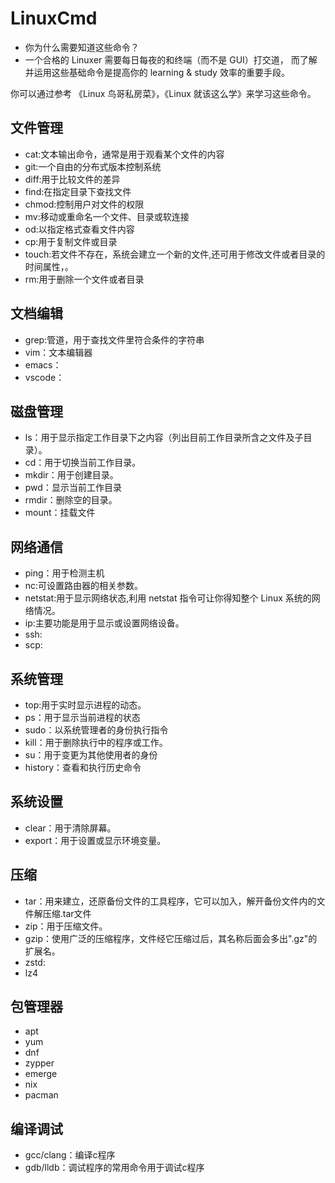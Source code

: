 # LinuxCmd

* 你为什么需要知道这些命令？
* 一个合格的 Linuxer 需要每日每夜的和终端（而不是 GUI）打交道，
而了解并运用这些基础命令是提高你的 learning & study 效率的重要手段。

你可以通过参考 《Linux 鸟哥私房菜》，《Linux 就该这么学》来学习这些命令。

## 文件管理

- cat:文本输出命令，通常是用于观看某个文件的内容
- git:一个自由的分布式版本控制系统
- diff:用于比较文件的差异
- find:在指定目录下查找文件
- chmod:控制用户对文件的权限
- mv:移动或重命名一个文件、目录或软连接
- od:以指定格式查看文件内容
- cp:用于复制文件或目录
- touch:若文件不存在，系统会建立一个新的文件,还可用于修改文件或者目录的时间属性，。
- rm:用于删除一个文件或者目录

## 文档编辑

- grep:管道，用于查找文件里符合条件的字符串
- vim：文本编辑器
- emacs：
- vscode：
## 磁盘管理

- ls：用于显示指定工作目录下之内容（列出目前工作目录所含之文件及子目录）。
- cd：用于切换当前工作目录。
- mkdir：用于创建目录。
- pwd：显示当前工作目录
- rmdir：删除空的目录。
- mount：挂载文件

## 网络通信

- ping：用于检测主机
- nc:可设置路由器的相关参数。
- netstat:用于显示网络状态,利用 netstat 指令可让你得知整个 Linux 系统的网络情况。
- ip:主要功能是用于显示或设置网络设备。
- ssh:
- scp:

## 系统管理

- top:用于实时显示进程的动态。
- ps：用于显示当前进程的状态
- sudo：以系统管理者的身份执行指令
- kill：用于删除执行中的程序或工作。
- su：用于变更为其他使用者的身份
- history：查看和执行历史命令

## 系统设置

- clear：用于清除屏幕。
- export：用于设置或显示环境变量。

## 压缩

- tar：用来建立，还原备份文件的工具程序，它可以加入，解开备份文件内的文件解压缩.tar文件
- zip：用于压缩文件。
- gzip：使用广泛的压缩程序，文件经它压缩过后，其名称后面会多出".gz"的扩展名。
- zstd:
- lz4
## 包管理器

- apt
- yum
- dnf
- zypper
- emerge
- nix
- pacman

## 编译调试

- gcc/clang：编译c程序
- gdb/lldb：调试程序的常用命令用于调试c程序
